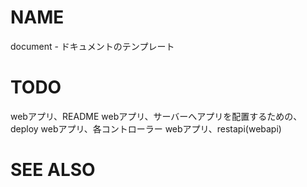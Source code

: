 # NAME

document - ドキュメントのテンプレート

# TODO

webアプリ、README
webアプリ、サーバーへアプリを配置するための、deploy
webアプリ、各コントローラー
webアプリ、restapi(webapi)

# SEE ALSO
